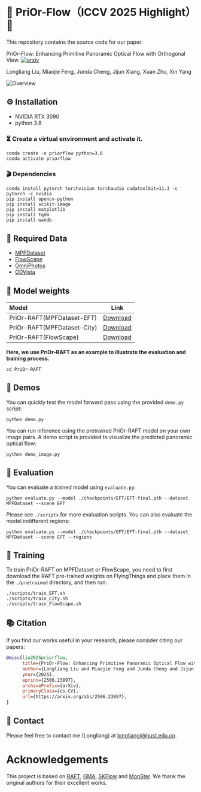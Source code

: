 # 🥳 PriOr-Flow（ICCV 2025 Highlight）🥳

This repository contains the source code for our paper:

PriOr-Flow: Enhancing Primitive Panoramic Optical Flow with Orthogonal View. <a href="https://arxiv.org/abs/2506.23897"><img src="https://img.shields.io/badge/arXiv-2506.23897-b31b1b?logo=arxiv" alt='arxiv'></a>

Longliang Liu, Miaojie Feng, Junda Cheng, Jijun Xiang, Xuan Zhu, Xin Yang

![Overview](./PriOr-RAFT/media/PriOr-RAFT.png)

## ⚙️ Installation
* NVIDIA RTX 3090
* python 3.8

### ⏳ Create a virtual environment and activate it.

```Shell
conda create -n priorflow python=3.8
conda activate priorflow
```

### 🎬 Dependencies
```Shell
conda install pytorch torchvision torchaudio cudatoolkit=11.3 -c pytorch -c nvidia
pip install opencv-python
pip install scikit-image
pip install matplotlib 
pip install tqdm
pip install wandb
```

## 💾 Required Data

* [MPFDataset](https://github.com/HenryLee0314/ECCV2022-MPF-net)
* [FlowScape](https://github.com/MasterHow/PanoFlow)
* [OmniPhotos](https://github.com/cr333/OmniPhotos)
* [ODVista](https://github.com/Omnidirectional-video-group/ODVista)

## 🧬 Model weights

| Model                       |          Link          |
|:----------------------------|:----------------------:|
| PriOr-RAFT(MPFDataset-EFT)  | [Download](https://drive.google.com/file/d/1QJuBMlPR1IZsqf__SO9E5YIxGKPKanC6/view?usp=drive_link) |
| PriOr-RAFT(MPFDataset-City) | [Download](https://drive.google.com/file/d/10Npvy3Oea92-pN9jNNKr5Wu3yO6JwQJZ/view?usp=drive_link) |
| PriOr-RAFT(FlowScape)       | [Download](https://drive.google.com/file/d/1xP9tONXOiQelYtNJbgxml4PafenCWVeq/view?usp=drive_link) |

**Here, we use PriOr-RAFT as an example to illustrate the evaluation and training process.**
``` Shell
cd PriOr-RAFT
```

## 🛴 Demos
You can quickly test the model forward pass using the provided `demo.py` script:
``` Shell
python demo.py
```
You can run inference using the pretrained PriOr-RAFT model on your own image pairs. A demo script is provided to visualize the predicted panoramic optical flow:
``` Shell
python demo_image.py
```

## 🧪 Evaluation
You can evaluate a trained model using `evaluate.py`:
``` Shell
python evaluate.py --model ./checkpoints/EFT/EFT-final.pth --dataset MPFDataset --scene EFT
```
Please see `./scripts` for more evaluation scripts.
You can also evaluate the model indifferent regions:
``` Shell
python evaluate.py --model ./checkpoints/EFT/EFT-final.pth --dataset MPFDataset --scene EFT --regions
```

## 🍲 Training
To train PriOr-RAFT on MPFDataset or FlowScape, you need to first download the RAFT pre-trained weights on FlyingThings and place them in the `./pretrained` directory, and then run:

``` Shell
./scripts/train_EFT.sh
./scripts/train_City.sh
./scripts/train_FlowScape.sh
```

## 📚 Citation
If you find our works useful in your research, please consider citing our papers:

```bibtex
@misc{liu2025priorflow,
      title={PriOr-Flow: Enhancing Primitive Panoramic Optical Flow with Orthogonal View}, 
      author={Longliang Liu and Miaojie Feng and Junda Cheng and Jijun Xiang and Xuan Zhu and Xin Yang},
      year={2025},
      eprint={2506.23897},
      archivePrefix={arXiv},
      primaryClass={cs.CV},
      url={https://arxiv.org/abs/2506.23897}, 
}
```

## 📧 Contact
Please feel free to contact me (Longliang) at [longliangl@hust.edu.cn](longliangl@hust.edu.cn).

# Acknowledgements
This project is based on [RAFT](https://github.com/princeton-vl/RAFT), [GMA](https://github.com/zacjiang/GMA), [SKFlow](https://github.com/littlespray/SKFlow) and [MonSter](https://github.com/Junda24/MonSter). We thank the original authors for their excellent works. 